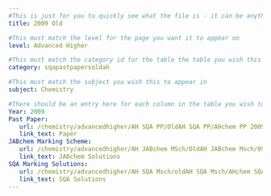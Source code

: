 ```yaml
---
#This is just for you to quickly see what the file is - it can be anything you want
title: 2009 Old

#This must match the level for the page you want it to appear on
level: Advanced Higher

#This must match the category id for the table the table you wish this to appear in
category: sqapastpapersoldah

#This must match the subject you wish this to appear in
subject: Chemistry

#There should be an entry here for each column in the table you wish to populate:
Year: 2009
Past Paper:
   url: /chemistry/advancedhigher/AH SQA PP/OldAH SQA PP/AHchem PP 2009.pdf
   link_text: Paper
JABchem Marking Scheme:
   url: /chemistry/advancedhigher/AH JABchem MSch/OldAH JABchem Msch/09AHmsch.pdf
   link_text: JABchem Solutions
SQA Marking Solutions:
   url: /chemistry/advancedhigher/AH SQA Msch/oldAH SQA Msch/AHchem SQA Msch 2009.pdf
   link_text: SQA Solutions
---
```

